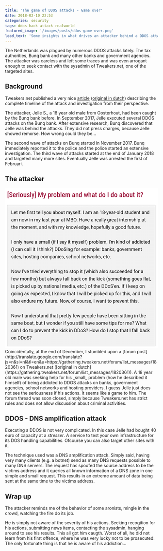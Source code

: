 ```yaml
---
title: 'The game of DDOS attacks - Game over'
date: 2018-02-10 22:53
categories: security
tags: ddos hack attack realworld
featured_image: '/images/posts/ddos-game-over.png'
lead_text: 'Some insights in what drives an attacker behind a DDOS attack.' 
---
```


The Netherlands was plagued by numerous DDOS attacks lately. The tax
authorities, Bunq bank and many other banks and government agencies.
The attacker was careless and left some traces and was even arrogant
enough to seek contact with the sysadmin of Tweakers.net, one of the
targeted sites.

## Background
Tweakers.net published a very nice
[article](http://translate.google.com/translate?js=n&sl=nl&tl=en&u=https://tweakers.net/reviews/6031/een-ddoser-betrapt-hoe-de-aanvaller-tegen-de-lamp-liep.html)
([original in dutch](https://tweakers.net/reviews/6031/een-ddoser-betrapt-hoe-de-aanvaller-tegen-de-lamp-liep.html))
describing the complete timeline of the attack and investigation from
their perspective.

The attacker, Jelle S., a 18 year old male from Oosterhout, had been
caught by the Bunq bank before. In September 2017, Jelle executed several
DDOS attacks on the Bunq bank. After extensive research, Bunq discovered
that Jelle was behind the attacks. They did not press charges, because
Jelle showed remorse. How wrong could they be... 

The second wave of attacks on Bunq started in November 2017. Bunq
immediately reported it to the police and the police started an
extensive investigation. The third wave of attacks started at the end
of January 2018 and targeted many more sites. Eventually Jelle was
arrested the first of Februari.

## The attacker
<img src="/images/posts/ddos-forum-post-en.png" alt="Forum post" class="media pull-right img-thumbnail" />
Coincidentally, at the end of December, I stumbled upon a
[forum post](http://translate.google.com/translate?js=n&sl=nl&tl=en&u=https://gathering.tweakers.net/forum/list_messages/1820361)
on Tweakers.net ([original in dutch](https://gathering.tweakers.net/forum/list_messages/1820361)).
A 18 year old male was seeking help for his _small_ problem (how he 
described it himself) of being addicted to DDOS attacks on banks,
government agencies, school networks and hosting providers. I guess
Jelle just does not see the seriousness if his actions. It seems
like a game to him. The forum thread was soon closed, simply because
Tweakers.net has strict rules and does not allow discussion about
criminal activities. 

## DDOS - DNS amplification attack
Executing a DDOS is not very complicated. In this case Jelle had bought
40 euro of capacity at a _stresser_. A service to test your own infrastructure
for its DOS handling capabilities. Ofcourse you can also target other sites
with it.

The technique used was a DNS amplification attack. Simply said, having
very many clients (e.g. a botnet) send as many DNS requests possible to
many DNS servers. The request has spoofed the source address to be the 
victims address and it queries all known information of a DNS zone in
one simple and small request. This results in an extreme amount of data
being sent at the same time to the victims address.

## Wrap up
The attacker reminds me of the behavior of some aronists, mingle in the crowd,
watching the fire do its job.

He is simply not aware of the severity of his actions. Seeking recogition
for his actions, submitting news items, contacting the sysadmin, hanging
around to see his results. This all got him caugth. Worst of all, he did
not learn from his first offence, where he was very lucky not to be
prosecuted. The only fortunate thing is that he is aware of his addiction...

